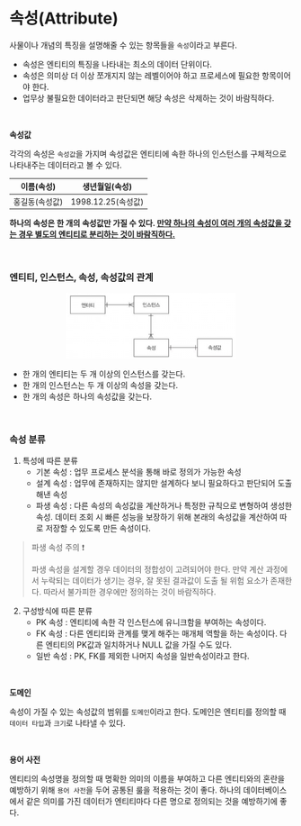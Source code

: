 # 속성(Attribute)

사물이나 개념의 특징을 설명해줄 수 있는 항목들을 `속성`이라고 부른다. 

- 속성은 엔티티의 특징을 나타내는 최소의 데이터 단위이다.
- 속성은 의미상 더 이상 쪼개지지 않는 레벨이어야 하고 프로세스에 필요한 항목이어야 한다.
- 업무상 불필요한 데이터라고 판단되면 해당 속성은 삭제하는 것이 바람직하다.

<br>

**속성값**

각각의 속성은 `속성값`을 가지며 속성값은 엔티티에 속한 하나의 인스턴스를 구체적으로 나타내주는 데이터라고 볼 수 있다.

|   이름(속성)   |   생년월일(속성)   |
| :------------: | :----------------: |
| 홍길동(속성값) | 1998.12.25(속성값) |

**하나의 속성은 한 개의 속성값만 가질 수 있다. <u>만약 하나의 속성이 여러 개의 속성값을 갖는 경우 별도의 엔티티로 분리하는 것이 바람직하다.</u>**

<br>

### 엔티티, 인스턴스, 속성, 속성값의 관계

<p align="center"><img src="../images/SQL/ModelingRelationship.png" width=60% height=20%></p>

- 한 개의 엔티티는 두 개 이상의 인스턴스를 갖는다.
- 한 개의 인스턴스는 두 개 이상의 속성을 갖는다.
- 한 개의 속성은 하나의 속성값을 갖는다.

<br>

### 속성 분류

1. 특성에 따른 분류
    - 기본 속성 : 업무 프로세스 분석을 통해 바로 정의가 가능한 속성
    - 설계 속성 : 업무에 존재하지는 않지만 설계하다 보니 필요하다고 판단되어 도출해낸 속성
    - 파생 속성 : 다른 속성의 속성값을 계산하거나 특정한 규칙으로 변형하여 생성한 속성. 데이터 조회 시 빠른 성능을 보장하기 위해 본래의 속성값을 계산하여 따로 저장할 수 있도록 만든 속성이다.

> 파생 속성 주의 ❗️
>
> 파생 속성을 설계할 경우 데이터의 정합성이 고려되어야 한다. 만약 계산 과정에서 누락되는 데이터가 생기는 경우, 잘 못된 결과값이 도출 될 위험 요소가 존재한다. 따라서 불가피한 경우에만 정의하는 것이 바람직하다.

2. 구성방식에 따른 분류
    - PK 속성 : 엔티티에 속한 각 인스턴스에 유니크함을 부여하는 속성이다. 
    - FK 속성 : 다른 엔티티와 관계를 맺게 해주는 매개체 역할을 하는 속성이다. 다른 엔티티의 PK값과 일치하거나 NULL 값을 가질 수도 있다.
    - 일반 속성 : PK, FK를 제외한 나머지 속성을 일반속성이라고 한다.

<br>

**도메인**

속성이 가질 수 있는 속성값의 범위를 `도메인`이라고 한다. 도메인은 엔티티를 정의할 때 `데이터 타입`과 `크기`로 나타낼 수 있다.

<br>

**용어 사전**

엔티티의 속성명을 정의할 때 명확한 의미의 이름을 부여하고 다른 엔티티와의 혼란을 예방하기 위해  `용어 사전`을 두어 공통된 룰을 적용하는 것이 좋다. 하나의 데이터베이스에서 같은 의미를 가진 데이터가 엔티티마다 다른 명으로 정의되는 것을 예방하기에 좋다.